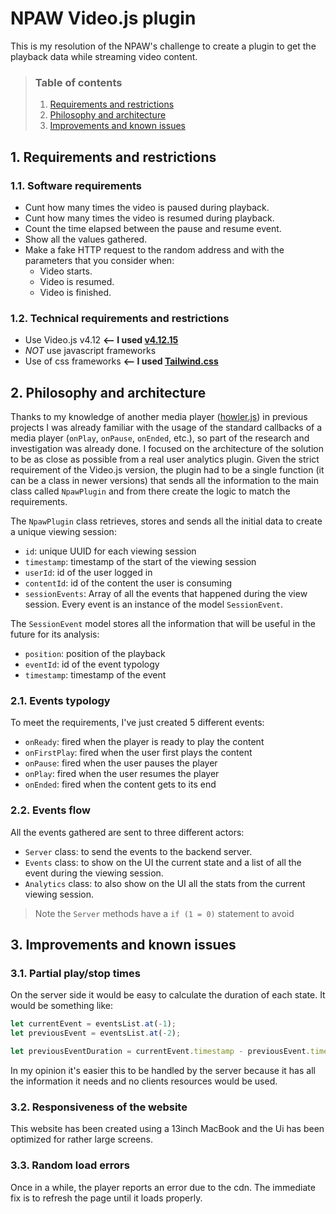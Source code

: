 # NPAW Video.js plugin

This is my resolution of the NPAW's challenge to create a plugin to get the playback data while streaming video content.

> ### Table of contents
> 1. [Requirements and restrictions](#requirements)
> 2. [Philosophy and architecture](#philosophy)
> 3. [Improvements and known issues](#improvements)

## 1. Requirements and restrictions <div id='requirements'/>

### 1.1. Software requirements
- Cunt how many times the video is paused during playback.
- Cunt how many times the video is resumed during playback.
- Count the time elapsed between the pause and resume event.
- Show all the values gathered.
- Make a fake HTTP request to the random address and with the parameters
  that you consider when:
  - Video starts.
  - Video is resumed.
  - Video is finished.

### 1.2. Technical requirements and restrictions
- Use Video.js v4.12 **<-- I used [v4.12.15](https://github.com/videojs/video.js/releases/tag/v4.12.15)**
- *NOT* use javascript frameworks
- Use of css frameworks **<-- I used [Tailwind.css](https://tailwindcss.com)**


## 2. Philosophy and architecture <div id='philosophy'/>
Thanks to my knowledge of another media player ([howler.js](https://howlerjs.com/)) in previous projects I was already
familiar with the usage of the standard callbacks of a media player (`onPlay`, `onPause`, `onEnded`, etc.), so part of
the research and investigation was already done. I focused on the architecture of the solution to be as close as
possible from a real user analytics plugin. Given the strict requirement of the Video.js version, the plugin had to be
a single function (it can be a class in newer versions) that sends all the information to the main class called 
`NpawPlugin` and from there create the logic to match the requirements.

The `NpawPlugin` class retrieves, stores and sends all the initial data to create a unique viewing session:

- `id`: unique UUID for each viewing session
- `timestamp`: timestamp of the start of the viewing session
- `userId`: id of the user logged in
- `contentId`: id of the content the user is consuming 
- `sessionEvents`: Array of all the events that happened during the view session. Every event is an instance of the model `SessionEvent`.

The `SessionEvent` model stores all the information that will be useful in the future for its analysis:

- `position`: position of the playback
- `eventId`: id of the event typology
- `timestamp`: timestamp of the event

### 2.1. Events typology

To meet the requirements, I've just created 5 different events:
- `onReady`: fired when the player is ready to play the content
- `onFirstPlay`: fired when the user first plays the content
- `onPause`: fired when the user pauses the player
- `onPlay`: fired when the user resumes the player
- `onEnded`: fired when the content gets to its end

### 2.2. Events flow

All the events gathered are sent to three different actors:

- `Server` class: to send the events to the backend server.
- `Events` class: to show on the UI the current state and a list of all the event during the viewing session.
- `Analytics` class: to also show on the UI all the stats from the current viewing session.

> Note the `Server` methods have a `if (1 = 0)` statement to avoid  

## 3. Improvements and known issues <div id='improvements'/>

### 3.1. Partial play/stop times

On the server side it would be easy to calculate the duration of each state.
It would be something like:

```js
let currentEvent = eventsList.at(-1);
let previousEvent = eventsList.at(-2);

let previousEventDuration = currentEvent.timestamp - previousEvent.timestamp;
```

In my opinion it's easier this to be handled by the server because it has all the information it needs and no clients
resources would be used.

### 3.2. Responsiveness of the website

This website has been created using a 13inch MacBook and the Ui has been optimized for rather large screens.

### 3.3. Random load errors

Once in a while, the player reports an error due to the cdn. The immediate fix is to refresh the page until it loads
properly.
